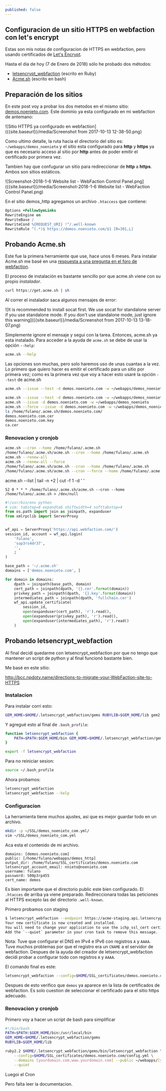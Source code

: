 ```yaml
---
published: false
---
```

## Configuracion de un sitio HTTPS en webfaction con let's encrypt

Estas son mis notas de configuracion de HTTPS en webfaction, pero usando certificados de [Let's Encrypt](https://letsencrypt.org/).

Hasta el dia de hoy (7 de Enero de 2018) sólo he probado dos métodos:

* [letsencrypt_webfaction](https://github.com/will-in-wi/letsencrypt-webfaction) (escrito en Ruby)
* [Acme.sh](https://github.com/Neilpang/acme.sh) (escrito en bash)

## Preparación de los sitios

En este post voy a probar los dos metodos en el mismo sitio: [demos.noenieto.com](https://demos.noenieto.com). Este dominio ya esta configurado en mi webfaction de antemano:

![Sitio HTTPS ya configurado en webfaction]({{site.baseurl}}/media/Screenshot from 2017-10-13 12-38-50.png)

Como ultimo detalle, la ruta hacia el directorio del sitio es: `~/webapps/demos_noenieto` y el sitio esta configurado para **http** y **https** ya que es necesario acceso al sitio por **http** antes de poder emitir el certificado por primera vez.

Tambien hay que confugurar un sitio para redireccionar de **http** a **https**. Ambos son sitios estáticos.

![Screenshot-2018-1-6 Website list - WebFaction Control Panel.png]({{site.baseurl}}/media/Screenshot-2018-1-6 Website list - WebFaction Control Panel.png)

En el sitio demos_http agregamos un archivo `.htaccess` que contiene:

```apache
Options +FollowSymLinks
RewriteEngine on
RewriteBase /
RewriteCond %{REQUEST_URI} !^/.well-known
RewriteRule ^(.*)$ https://demos.noenieto.com/$1 [R=301,L]
```


## Probando Acme.sh

Este fue la primera herramiente que use, hace unos 6 meses. Para instalar Acme.sh me basé en una [respuesta a una pregunta en el foro de webfaction](https://community.webfaction.com/questions/19988/using-letsencrypt).

El proceso de instalación es bastante sencillo por que acme.sh viene con su propio _instalador_.

```bash
curl https://get.acme.sh | sh
```

Al correr el instalador saca algunos mensajes de error: 

![It is recommended to install socat first. We use socat for standalone server if you use standalone mode. If you don't use standalone mode, just ignore this warning]({{site.baseurl}}/media/Screenshot from 2017-10-13 13-18-07.png)

Simplemente ignore el mensaje y segui con la tarea. Entonces, acme.sh ya esta instalado. Para acceder a la ayuda de `acme.sh` se debe de usar la opción `--help`: 

```bash
acme.sh --help
```

Las opciones son muchas, pero solo haremos uso de unas cuantas a la vez. Lo primero que quiero hacer es emitir el certificado para un sitio por primera vez; como es la primera vez que voy a hacer esto usaré la opción `--test` de acme.sh

```bash
acme.sh --issue --test -d demos.noenieto.com -w ~/webapps/demos_noenieto
```


```bash
acme.sh --issue --test -d demos.noenieto.com -w ~/webapps/demos_noenieto
acme.sh --issue -d demos.noenieto.com -w ~/webapps/demos_noenieto
acme.sh --force --issue -d demos.noenieto.com -w ~/webapps/demos_noenieto
ls /home/fulano/.acme.sh/demos.noenieto.com/
demos.noenieto.com.cer
demos.noenieto.com.key
ca.cer
```

### Renovacion y cronjob


```bash
acme.sh --cron --home /home/fulano/.acme.sh
/home/fulano/.acme.sh/acme.sh --cron --home /home/fulano/.acme.sh
acme.sh --renew-all
acme.sh --renew-all --force
/home/fulano/.acme.sh/acme.sh --cron --home /home/fulano/.acme.sh
/home/fulano/.acme.sh/acme.sh --cron --force --home /home/fulano/.acme.sh
```

acme.sh --list | tail -n +2 | cut -f 1 -d ' '
```cron
52 0 * * * /home/fulano/.acme.sh/acme.sh --cron --home /home/fulano/.acme.sh > /dev/null
```

```python
#!/usr/bin/env python
# vim: tabstop=8 expandtab shiftwidth=4 softtabstop=4
from os.path import join as joinpath, expanduser
from xmlrpclib import ServerProxy


wf_api = ServerProxy('https://api.webfaction.com/')
session_id, account = wf_api.login(
    'fulano',
    'sup3rs4dr37',
    '',
    2
)

base_path = '~/.acme.sh'
domains = ['demos.noenieto.com', ]

for domain in domains:
    dpath = joinpath(base_path, domain)
    cert_path = joinpath(dpath, '{}.cer'.format(domain))
    privkey_path = joinpath(dpath, '{}.key'.format(domain))
    intermediates_path = joinpath(dpath, 'fullchain.cer')
    wf_api.update_certificate(
        session_id,
        open(expanduser(cert_path), 'r').read(),
        open(expanduser(privkey_path), 'r').read(),
        open(expanduser(intermediates_path), 'r').read()
    )
```


## Probando letsencrypt_webfaction

Al final decidí quedarme con letsencrypt_webfaction por que no tengo que mantener un script de python y al final funcionó bastante bien.

Me basé en este sitio:

http://bcc.npdoty.name/directions-to-migrate-your-WebFaction-site-to-HTTPS

### Instalacion

Para instalar corri esto:

```bash
GEM_HOME=$HOME/.letsencrypt_webfaction/gems RUBYLIB=$GEM_HOME/lib gem2.2 install letsencrypt_webfaction
```

Y agregué esto al final de `.bash_profile`:

```bash
function letsencrypt_webfaction {
    PATH=$PATH:$GEM_HOME/bin GEM_HOME=$HOME/.letsencrypt_webfaction/gems RUBYLIB=$GEM_HOME/lib ruby2.2 $HOME/.letsencrypt_webfaction/gems/bin/letsencrypt_webfaction $*
}

export -f letsencrypt_webfaction
```

Para no reiniciar sesion:

```bash
source ~/.bash_profile
```
Ahora probamos:

```bash
letsencrypt_webfaction
letsencrypt_webfaction --help
```

### Configuracion

La herramienta tiene muchos ajustes, asi que es mejor guardar todo en un archivo.

```bash
mkdir -p ~/SSL/demos_noenieto_com.yml/
vim ~/SSL/demos_noenieto_com.yml
```

Aca esta el contenido de mi archivo.

```
domains: [demos.noenieto.com]
public: [/home/fulano/webapps/demos_http]
output_dir: /home/fulano/SSL_certificates/demos.noenieto.com
letsencrypt_account_email: nnieto@noenieto.com
username: fulano
password: S00p3rp455
cert_name: demos
```

Es bien importante que el directorio public este bien configurado. El `.htacces` de arriba ya viene preparado. Redireccionara todas las peticiones al HTTPS excepto las del directorio `.well-known`.

Primero probamos con staging

```bash
$ letsencrypt_webfaction --endpoint https://acme-staging.api.letsencrypt.org/ --config=$HOME/SSL_certificates/www.holokineticpsychology.org/config.yml 
Your new certificate is now created and installed.
You will need to change your application to use the ichp_ssl_cert certificate.
Add the `--quiet` parameter in your cron task to remove this message.
```

Nota: Tuve que configurar el DNS en IPv4 e IPv6 con registros `A` y `AAAA`. Tuve muchos problemas por que el registro era un `CNAME` a el servidor de webfaction. Despues de la ayuda del creador de letsencrypt_webfaction decidi probar a configurar todo con registros `A` y `AAAA`.

El comando final es este:

```bash
letsencrypt_webfaction --config=$HOME/SSL_certificates/demos.noenieto.com/config.yml
```

Despues de esto verifico que `demos` ya aparece en la lista de certificados de webfaction. Es solo cuestion de seleccionar el certificado para el sitio https adecuado.

### Renovacion y cronjob

Primero voy a hacer un script de bash para simplificar

```bash
#!/bin/bash
PATH=$PATH:$GEM_HOME/bin:/usr/local/bin
GEM_HOME=$HOME/.letsencrypt_webfaction/gems
RUBYLIB=$GEM_HOME/lib

ruby2.2 $HOME/.letsencrypt_webfaction/gems/bin/letsencrypt_webfaction \
    --config=$HOME/SSL_certificates/demos.noenieto.com/config.yml \
    --domains [yourdomain.com,www.yourdomain.com] --public ~/webapps/[yourapp/your_public_html]/ \
    --quiet

```

Luegoi el Cron

Pero falta leer la documentacion.
